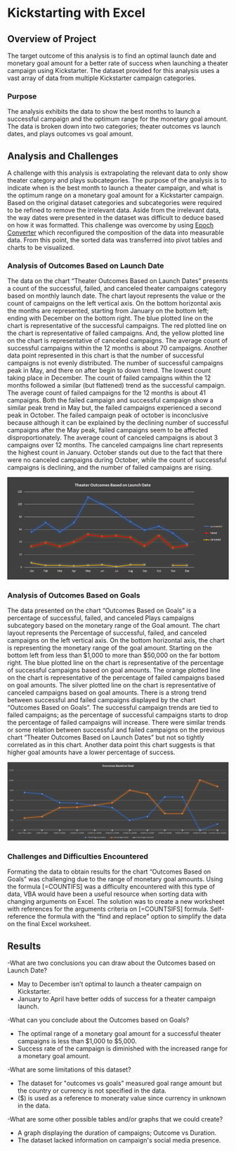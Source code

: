 # Kickstarting with Excel

## Overview of Project

The target outcome of this analysis is to find an optimal launch date and monetary goal amount for a better rate of success when launching a theater campaign using Kickstarter. The dataset provided for this analysis uses a vast array of data from multiple Kickstarter campaign categories.

### Purpose

The analysis exhibits the data to show the best months to launch a successful campaign and the optimum range for the monetary goal amount. The data is broken down into two categories; theater outcomes vs launch dates, and plays outcomes vs goal amount.

## Analysis and Challenges

A challenge with this analysis is extrapolating the relevant data to only show theater category and plays subcategories. The purpose of the analysis is to indicate when is the best month to launch a theater campaign, and what is the optimum range on a monetary goal amount for a Kickstarter campaign. Based on the original dataset categories and subcategories were required to be refined to remove the irrelevant data. Aside from the irrelevant data, the way dates were presented in the dataset was difficult to deduce based on how it was formatted. This challenge was overcome by using [Epoch Converter](https://www.epochconverter.com/) which reconfigured the composition of the data into measurable data. From this point, the sorted data was transferred into pivot tables and charts to be visualized.

### Analysis of Outcomes Based on Launch Date

The data on the chart “Theater Outcomes Based on Launch Dates” presents a count of the successful, failed, and canceled theater campaigns category based on monthly launch date. The chart layout represents the value or the count of campaigns on the left vertical axis. On the bottom horizontal axis the months are represented, starting from January on the bottom left; ending with December on the bottom right. The blue plotted line on the chart is representative of the successful campaigns. The red plotted line on the chart is representative of failed campaigns. And, the yellow plotted line on the chart is representative of canceled campaigns. The average count of successful campaigns within the 12 months is about 70 campaigns. Another data point represented in this chart is that the number of successful campaigns is not evenly distributed. The number of successful campaigns peak in May, and there on after begin to down trend. The lowest count taking place in December. The count of failed campaigns within the 12 months followed a similar (but flattened) trend as the successful campaign. The average count of failed campaigns for the 12 months is about 41 campaigns. Both the failed campaign and successful campaign show a similar peak trend in May but, the failed campaigns experienced a second peak in October. The failed campaign peak of october is inconclusive because although it can be explained by the declining number of successful campaigns after the May peak, failed campaigns seem to be affected disproportionately. The average count of canceled campaigns is about 3 campaigns over 12 months. The canceled campaigns line chart represents the highest count in January. October stands out due to the fact that there were no canceled campaigns during October, while the count of successful campaigns is declining, and the number of failed campaigns are rising.

![Theater_Outcomes_vs_Launch.png](resources/Theater_Outcomes_vs_Launch.png)

### Analysis of Outcomes Based on Goals

The data presented on the chart “Outcomes Based on Goals” is a percentage of successful, failed, and canceled Plays campaigns subcategory based on the monetary range of the Goal amount. The chart layout represents the Percentage of successful, failed, and canceled campaigns on the left vertical axis. On the bottom horizontal axis, the chart is representing the monetary range of the goal amount. Starting on the bottom left from less than $1,000 to more than $50,000 on the far bottom right. The blue plotted line on the chart is representative of the percentage of successful campaigns based on goal amounts. The orange plotted line on the chart is representative of the percentage of failed campaigns based on goal amounts. The silver plotted line on the chart is representative of canceled campaigns based on goal amounts. There is a strong trend between successful and failed campaigns displayed by the chart “Outcomes Based on Goals”. The successful campaign trends are tied to failed campaigns; as the percentage of successful campaigns starts to drop the percentage of failed campaigns will increase. There were similar trends or some relation between successful and failed campaigns on the previous chart “Theater Outcomes Based on Launch Dates” but not so tightly correlated as in this chart. Another data point this chart suggests is that higher goal amounts have a lower percentage of success.  

![Outcomes_vs_Goals.png](resources/Outcomes_vs_Goals.png)

### Challenges and Difficulties Encountered

Formating the data to obtain results for the chart “Outcomes Based on Goals” was challenging due to the range of monetary goal amounts. Using the formula [=COUNTIFS] was a difficulty encountered with this type of data, VBA would have been a useful resource when sorting data with changing arguments on Excel. The solution was to create a new worksheet with references for the arguments criteria on [=COUNTSIFS] formula. Self-reference the formula with the “find and replace” option to simplify the data on the final Excel worksheet.

## Results

-What are two conclusions you can draw about the Outcomes based on Launch Date? 
- May to December isn’t optimal to launch a theater campaign on Kickstarter.
- January to April have better odds of success for a theater campaign launch.

-What can you conclude about the Outcomes based on Goals?
- The optimal range of a monetary goal amount for a successful theater campaigns is less than $1,000 to $5,000. 
- Success rate of the campaign is diminished with the increased range for a monetary goal amount. 

-What are some limitations of this dataset?
- The dataset for "outcomes vs goals" measured goal range amount but the country or currency is not specified in the data.
- ($) is used as a reference to moneraty value since currency in unknown in the data. 

-What are some other possible tables and/or graphs that we could create?
- A graph displaying the duration of campaigns; Outcome vs Duration.
- The dataset lacked information on campaign's social media presence. 

